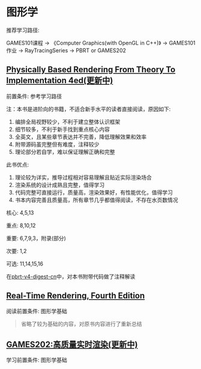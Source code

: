 # 图形学

推荐学习路径:

GAMES101课程 -> 《Computer Graphics(with OpenGL in C++)》 -> GAMES101作业 -> RayTracingSeries -> PBRT or GAMES202

## [Physically Based Rendering From Theory To Implementation 4ed(更新中)](pbrt4ed/pbrt4ed.md)

前置条件: 参考学习路径

注：本书是进阶向的书籍，不适合新手水平的读者直接阅读，原因如下:

1. 编排全局视野较少，不利于建立整体认识框架
2. 细节较多，不利于新手找到重点核心内容
3. 全英文，且某些章节表达并不完善，降低理解效果和效率
4. 附带源码虽完整但有难度，注释较少
5. 理论部分若自学，难以保证理解正确和完整

此书优点:

1. 理论较为详实，推导过程相对容易理解且贴近实际渲染场合
2. 渲染系统的设计成熟且完整，值得学习
3. 代码完整可直接运行，质量高，渲染效果好，有性能优化，值得学习
4. 书本内容完善且质量高，所有章节几乎都值得阅读，不存在水页数情况

核心: 4,5,13

重点: 8,10,12

重要: 6,7,9,3，附录(部分)

次要: 1,2

可选: 11,14,15,16

在[pbrt-v4-digest-cn](https://github.com/Ryu613/pbrt-v4-digest-cn)中，对本书附带代码做了注释解读

## [Real-Time Rendering, Fourth Edition](rtr4/rtr4.md)

阅读前置条件: 图形学基础

> 省略了较为基础的内容，对原书内容进行了重新总结

## [GAMES202:高质量实时渲染(更新中)](GAMES202/GAMES202.md)

学习前置条件: 图形学基础
